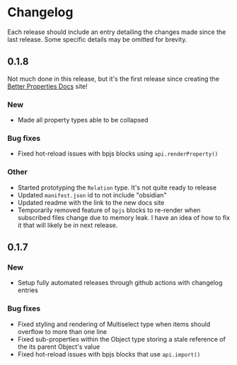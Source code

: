 # Changelog

Each release should include an entry detailing the changes made since the last release. Some specific details may be omitted for brevity.

## 0.1.8

Not much done in this release, but it's the first release since creating the [Better Properties Docs](https://better-properties.unxok.com) site!

### New

- Made all property types able to be collapsed

### Bug fixes

- Fixed hot-reload issues with bpjs blocks using `api.renderProperty()`

### Other

- Started prototyping the `Relation` type. It's not quite ready to release
- Updated `manifest.json` id to not include "obsidian"
- Updated readme with the link to the new docs site
- Temporarily removed feature of `bpjs` blocks to re-render when subscribed files change due to memory leak. I have an idea of how to fix it that will likely be in next release.

## 0.1.7

### New

- Setup fully automated releases through github actions with changelog entries

### Bug fixes

- Fixed styling and rendering of Multiselect type when items should overflow to more than one line
- Fixed sub-properties within the Object type storing a stale reference of the its parent Object's value
- Fixed hot-reload issues with bpjs blocks that use `api.import()`
